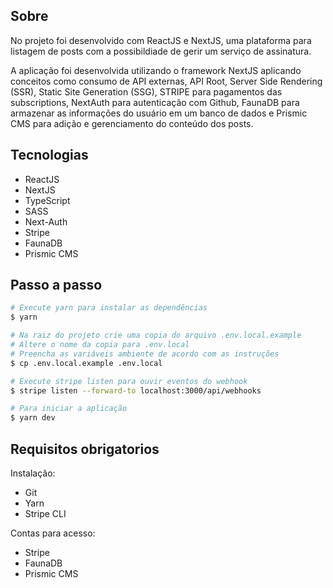 ## Sobre
No projeto foi desenvolvido com ReactJS e NextJS, uma plataforma para listagem de posts com a possibildiade de gerir um serviço de assinatura.

A aplicação foi desenvolvida utilizando o framework NextJS aplicando conceitos como consumo de API externas, API Root, Server Side Rendering (SSR), Static Site Generation (SSG), STRIPE para pagamentos das subscriptions, NextAuth para autenticação com Github, FaunaDB para armazenar as informações do usuário em um banco de dados e Prismic CMS para adição e gerenciamento do conteúdo dos posts.

## Tecnologias

- ReactJS
- NextJS
- TypeScript
- SASS
- Next-Auth
- Stripe
- FaunaDB
- Prismic CMS

## Passo a passo

``` bash
# Execute yarn para instalar as dependências
$ yarn

# Na raiz do projeto crie uma copia do arquivo .env.local.example
# Altere o nome da copia para .env.local
# Preencha as variáveis ambiente de acordo com as instruções
$ cp .env.local.example .env.local

# Execute stripe listen para ouvir eventos do webhook
$ stripe listen --forward-to localhost:3000/api/webhooks 

# Para iniciar a aplicação
$ yarn dev
```

## Requisitos obrigatorios 

Instalação: 
- Git
- Yarn
- Stripe CLI

Contas para acesso:
- Stripe
- FaunaDB
- Prismic CMS
